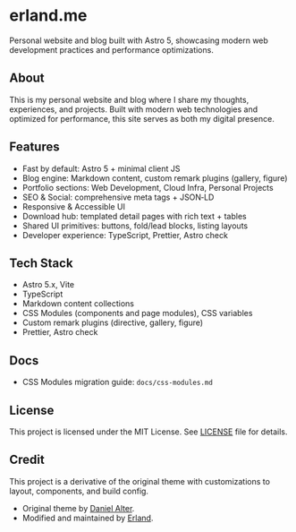 # erland.me

Personal website and blog built with Astro 5, showcasing modern web development practices and performance optimizations.

## About

This is my personal website and blog where I share my thoughts, experiences, and projects. Built with modern web technologies and optimized for performance, this site serves as both my digital presence.

## Features

- Fast by default: Astro 5 + minimal client JS
- Blog engine: Markdown content, custom remark plugins (gallery, figure)
- Portfolio sections: Web Development, Cloud Infra, Personal Projects
- SEO & Social: comprehensive meta tags + JSON‑LD
- Responsive & Accessible UI
- Download hub: templated detail pages with rich text + tables
- Shared UI primitives: buttons, fold/lead blocks, listing layouts
- Developer experience: TypeScript, Prettier, Astro check

## Tech Stack

- Astro 5.x, Vite
- TypeScript
- Markdown content collections
- CSS Modules (components and page modules), CSS variables
- Custom remark plugins (directive, gallery, figure)
- Prettier, Astro check

## Docs

- CSS Modules migration guide: `docs/css-modules.md`

## License

This project is licensed under the MIT License. See [LICENSE](LICENSE) file for details.

## Credit

This project is a derivative of the original theme with customizations to layout, components, and build config.

- Original theme by [Daniel Alter](https://github.com/danielunited).
- Modified and maintained by [Erland](https://github.com/erlandv).
